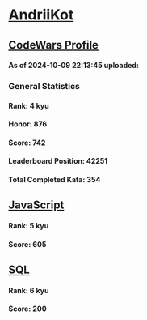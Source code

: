 # [AndriiKot](https://www.codewars.com/users/AndriiKot)
## [CodeWars Profile](https://www.codewars.com/users/AndriiKot)
#### As of 2024-10-09 22:13:45 uploaded:
### General Statistics
#### Rank: 4 kyu
#### Honor: 876
#### Score: 742
#### Leaderboard Position: 42251
#### Total Completed Kata: 354

## [JavaScript](https://github.com/AndriiKot/JavaScript__CodeWars)
#### Rank: 5 kyu
#### Score: 605

## [SQL](https://github.com/AndriiKot/SQL__CodeWars)
#### Rank: 6 kyu
#### Score: 200
